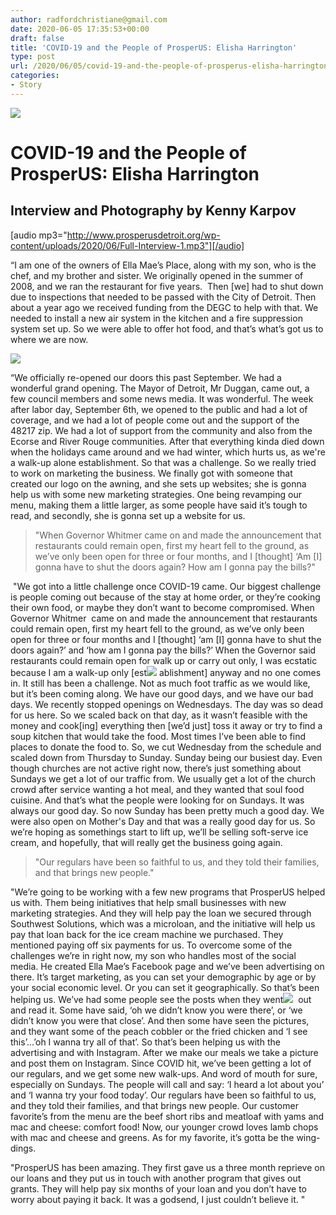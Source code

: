 ```yaml
---
author: radfordchristiane@gmail.com
date: 2020-06-05 17:35:53+00:00
draft: false
title: 'COVID-19 and the People of ProsperUS: Elisha Harrington'
type: post
url: /2020/06/05/covid-19-and-the-people-of-prosperus-elisha-harrington/
categories:
- Story
---
```


![](http://www.prosperusdetroit.org/wp-content/uploads/2020/06/KAR41351_InPixio-300x200.jpg)





# COVID-19 and the People of ProsperUS: Elisha Harrington




## Interview and Photography by Kenny Karpov




[audio mp3="http://www.prosperusdetroit.org/wp-content/uploads/2020/06/Full-Interview-1.mp3"][/audio]



“I am one of the owners of Ella Mae’s Place, along with my son, who is the chef, and my brother and sister. We originally opened in the summer of 2008, and we ran the restaurant for five years.  Then [we] had to shut down due to inspections that needed to be passed with the City of Detroit. Then about a year ago we received funding from the DEGC to help with that. We needed to install a new air system in the kitchen and a fire suppression system set up. So we were able to offer hot food, and that’s what’s got us to where we are now.

![](http://www.prosperusdetroit.org/wp-content/uploads/2020/06/KAR44121_InPixio-300x200.jpg)


“We officially re-opened our doors this past September. We had a wonderful grand opening. The Mayor of Detroit, Mr Duggan, came out, a few council members and some news media. It was wonderful. The week after labor day, September 6th, we opened to the public and had a lot of coverage, and we had a lot of people come out and the support of the 48217 zip. We had a lot of support from the community and also from the Ecorse and River Rouge communities. After that everything kinda died down when the holidays came around and we had winter, which hurts us, as we're a walk-up alone establishment. So that was a challenge. So we really tried to work on marketing the business. We finally got with someone that created our logo on the awning, and she sets up websites; she is gonna help us with some new marketing strategies. One being revamping our menu, making them a little larger, as some people have said it’s tough to read, and secondly, she is gonna set up a website for us.


<blockquote>"When Governor Whitmer came on and made the announcement that restaurants could remain open, first my heart fell to the ground, as we’ve only been open for three or four months, and I [thought] ‘Am [I] gonna have to shut the doors again? How am I gonna pay the bills?"</blockquote>


 "We got into a little challenge once COVID-19 came. Our biggest challenge is people coming out because of the stay at home order, or they’re cooking their own food, or maybe they don’t want to become compromised. When Governor Whitmer  came on and made the announcement that restaurants could remain open, first my heart fell to the ground, as we’ve only been open for three or four months and I [thought] ‘am [I] gonna have to shut the doors again?’ and ‘how am I gonna pay the bills?’ When the Governor said restaurants could remain open for walk up or carry out only, I was ecstatic because I am a walk-up only [est![](http://www.prosperusdetroit.org/wp-content/uploads/2020/06/KAR42291_InPixio-300x200.jpg)
ablishment] anyway and no one comes in. It still has been a challenge. Not as much foot traffic as we would like, but it’s been coming along. We have our good days, and we have our bad days. We recently stopped openings on Wednesdays. The day was so dead for us here. So we scaled back on that day, as it wasn’t feasible with the money and cook[ing] everything then [we’d just] toss it away or try to find a soup kitchen that would take the food. Most times I’ve been able to find places to donate the food to. So, we cut Wednesday from the schedule and scaled down from Thursday to Sunday. Sunday being our busiest day. Even though churches are not active right now, there’s just something about Sundays we get a lot of our traffic from. We usually get a lot of the church crowd after service wanting a hot meal, and they wanted that soul food cuisine. And that’s what the people were looking for on Sundays. It was always our good day. So now Sunday has been pretty much a good day. We were also open on Mother's Day and that was a really good day for us. So we’re hoping as somethings start to lift up, we’ll be selling soft-serve ice cream, and hopefully, that will really get the business going again.


<blockquote>"Our regulars have been so faithful to us, and they told their families, and that brings new people."
</blockquote>


"We’re going to be working with a few new programs that ProsperUS helped us with. Them being initiatives that help small businesses with new marketing strategies. And they will help pay the loan we secured through Southwest Solutions, which was a microloan, and the initiative will help us pay that loan back for the ice cream machine we purchased. They mentioned paying off six payments for us. To overcome some of the challenges we’re in right now, my son who handles most of the social media. He created Ella Mae’s Facebook page and we’ve been advertising on there. It’s target marketing, as you can set your demographic by age or by your social economic level. Or you can set it geographically. So that’s been helping us. We’ve had some people see the posts when they went![](http://www.prosperusdetroit.org/wp-content/uploads/2020/06/KAR42851_InPixio-300x200.jpg)
 out and read it. Some have said, ‘oh we didn’t know you were there’, or ‘we didn’t know you were that close’. And then some have seen the pictures, and they want some of the peach cobbler or the fried chicken and ‘I see this’...’oh I wanna try all of that’. So that’s been helping us with the advertising and with Instagram. After we make our meals we take a picture and post them on Instagram. Since COVID hit, we’ve been getting a lot of our regulars, and we get some new walk-ups. And word of mouth for sure, especially on Sundays. The people will call and say: ‘I heard a lot about you’ and ‘I wanna try your food today’. Our regulars have been so faithful to us, and they told their families, and that brings new people. Our customer favorite’s from the menu are the beef short ribs and meatloaf with yams and mac and cheese: comfort food! Now, our younger crowd loves lamb chops with mac and cheese and greens. As for my favorite, it’s gotta be the wing-dings. 

"ProsperUS has been amazing. They first gave us a three month reprieve on our loans and they put us in touch with another program that gives out grants. They will help pay six months of your loan and you don’t have to worry about paying it back. It was a godsend, I just couldn’t believe it. "

 
